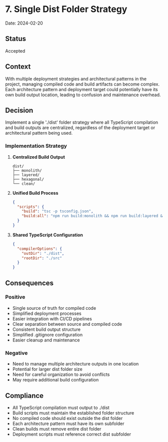 # 7. Single Dist Folder Strategy

Date: 2024-02-20

## Status

Accepted

## Context

With multiple deployment strategies and architectural patterns in the project, managing compiled code and build artifacts can become complex. Each architecture pattern and deployment target could potentially have its own build output location, leading to confusion and maintenance overhead.

## Decision

Implement a single './dist' folder strategy where all TypeScript compilation and build outputs are centralized, regardless of the deployment target or architectural pattern being used.

### Implementation Strategy

1. **Centralized Build Output**
   ```
   dist/
   ├── monolith/
   ├── layered/
   ├── hexagonal/
   └── clean/
   ```

2. **Unified Build Process**
   ```json
   {
     "scripts": {
       "build": "tsc -p tsconfig.json",
       "build:all": "npm run build:monolith && npm run build:layered && npm run build:hexagonal && npm run build:clean"
     }
   }
   ```

3. **Shared TypeScript Configuration**
   ```json
   {
     "compilerOptions": {
       "outDir": "./dist",
       "rootDir": "./src"
     }
   }
   ```

## Consequences

### Positive
- Single source of truth for compiled code
- Simplified deployment processes
- Easier integration with CI/CD pipelines
- Clear separation between source and compiled code
- Consistent build output structure
- Simplified .gitignore configuration
- Easier cleanup and maintenance

### Negative
- Need to manage multiple architecture outputs in one location
- Potential for larger dist folder size
- Need for careful organization to avoid conflicts
- May require additional build configuration

## Compliance

- All TypeScript compilation must output to ./dist
- Build scripts must maintain the established folder structure
- No compiled code should exist outside the dist folder
- Each architecture pattern must have its own subfolder
- Clean builds must remove entire dist folder
- Deployment scripts must reference correct dist subfolder
